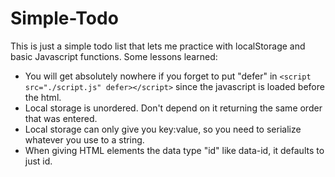 # Simple-Todo

This is just a simple todo list that lets me practice with localStorage and basic Javascript functions. Some lessons learned:

- You will get absolutely nowhere if you forget to put "defer" in  `<script src="./script.js" defer></script>` since the javascript is loaded before the html.
- Local storage is unordered. Don't depend on it returning the same order that was entered.
- Local storage can only give you key:value, so you need to serialize whatever you use to a string. 
- When giving HTML elements the data type "id" like data-id, it defaults to just id. 